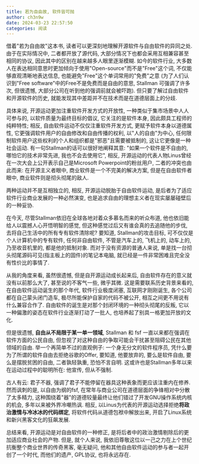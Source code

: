 ```yaml
---
title: 若为自由故, 软件皆可抛
author: ch3n9w
date: 2024-03-23 22:57:50
categories: 阅读
---
```


借着"若为自由故"这本书, 读者可以更深刻地理解开源软件与自由软件的异同之处. 由于在实际情况中, 二者都开放了源代码, 大部分情况下也都会采用互相兼容甚至相同的协议, 因此其中的区别在越来越多人眼里逐渐模糊. 如今的软件行业, 大多数人在表达相同意思时更加倾向于使用"Open-source"而不是"Free"这个词, 不仅能够直观清晰地表达信息, 也能避免"Free"这个单词常用的"免费"之意 (为了人们认识到"Free software"中的Free不是免费而是自由的意思, Stallman 可强调了许多次, 但很遗憾, 大部分公司在听到他的强调前就会被吓跑). 但只要了解过自由软件和开源软件的历史, 就能发现其中差距并不在技术而是在道德层面上的分歧.

具体来说, 开源运动更加注重软件开发方式的开放性, 一种类似于集市场景中人人可参与的, 以软件质量为最终目标的倡议, 它关注的是软件本身, 因此颇具工程师的纯粹特性; 相反, 自由软件运动不仅仅注重软件开发方式, 更赋予软件本身以道德属性, 它更强调软件用户的自由修改和自由传播的权利, 以"人的自由"为中心, 任何限制软件用户这些权利的个人和组织都是"邪恶"且需要被抵制的, 这让它更像是一种社会运动. 有一句Stallman的话可以很好地阐释其意: "如果一个软件是不自由的, 哪怕它的技术非常先进, 我也不会去使用它", 相反, 开源运动的代表人物Linus曾经在一次大会上公开表示自己是Microsoft Powerpoint的粉丝用户, 二者的冲突也由此而来: 在开源主义者眼中, 商业软件是一个不完美的解决方案, 但是在自由软件者眼中, 商业软件则是彻头彻尾的敌人.

两种运动并不是互相独立的, 相反, 开源运动脱胎于自由软件运动, 是后者为了适应软件行业商业发展的一种必然演变, 也是追求自由的理想主义者在现实屡屡碰壁后的一种妥协. 

在今天, 尽管Stallman依旧在全球各地对着众多慕名而来的听众布道, 他也依旧能给人以震撼人心开悟明智的感觉, 但这种感觉过后又有谁会真的去追随他的步伐, 去将自己生活中的所有专有软件清除呢? 要知道, Stallman的攻击目标, 可不仅仅是个人计算机中的专有软件, 任何非自由软件, 不管是汽车上的, 飞机上的, 动车上的, 乃至收音机里的, 都是他的抵制对象. 而对于没有资源的普通人来说, 单是找一台彻头彻尾源码可见(指主板上的固件)的笔记本电脑, 就已经是一件非常困难且完全没有性价比的事情了.

从我的角度来看, 虽然很遗憾, 但是自开源运动成长起来后, 自由软件存在的意义就没有以前那么大了, 甚至说的不客气一些, 微乎其微. 这是需要联系历史背景来看的, 在自由软件运动诞生的那个年代, 软件行业极度闭塞, 互联网才刚刚诞生, 各个公司都在自己蒙头闭门造车, 极尽所能保护自家的代码不被公开, 相互之间更不用说有什么兼容合作了. 自由软件的诞生是对那个封闭环境的一种彻头彻尾的反叛, 它以一种偏激的姿态在软件行业逐渐打动了一批人, 也培养起了别具一格更加开放的文化. 

但是很遗憾, **自由从不局限于某一单一领域**, Stallman 和 fsf 一直以来都在强调在软件方面的公民自由, 但忽视了对这种自由的争取可能会干扰甚至阻碍公民在其他领域的自由. 举一个再简单不过的直观例子: 一个身无分文的软件程序员, 凭什么要为了所谓的软件自由去拒绝谷歌的Offer, 要知道, 他要放弃的, 要么是软件自由, 要么是摆脱贫困的自由, 二者孰轻孰重, 恐怕不言自明. 这或许也是Stallman多年以来在运动过程中的聪明所在: 他宣传, 但从不强制.

古人有云: 君子不器, 强调了君子不能停留在器具这种表象而更应该注重内在修养. 然而讽刺的是, 以自由为纲的fsf, 在常年与商业公司在道德层面的争锋相对中分散了太多精力, 这种围绕着"器"的道德较量最终让他们错过了开发GNU操作系统内核的机会, 多年以来被外界冷嘲热讽. 相反, 以Linus为代表的开源运动选择拒绝**将政治激情与冷冰冰的代码绑定**, 将软件代码从道德包袱中解放出来, 开启了Linux系统和新兴黑客文化的狂飙发展.

总结来看, 开源运动是对自由软件的一种修正, 是将后者中的政治激情剔除后的更加适应商业社会的产物. 但是, 就个人来说, 我依旧尊敬这位以一己之力在上个世纪抗衡整个商业世界的传奇黑客, 毫无疑问, 他和其他自由软件运动的参与者一起开创了一个时代, 而他们的遗产, GPL协议, 也将永远存在.
